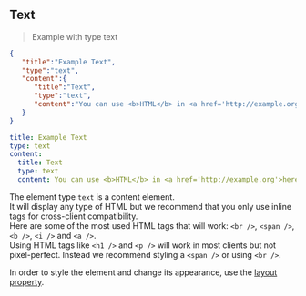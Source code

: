 ## Text

> Example with type text

```json
{
   "title":"Example Text",
   "type":"text",
   "content":{
      "title":"Text",
      "type":"text",
      "content":"You can use <b>HTML</b> in <a href='http://example.org'>here</a>"
   }
}
```
```yaml
title: Example Text
type: text
content:
  title: Text
  type: text
  content: You can use <b>HTML</b> in <a href='http://example.org'>here</a>
```

The element type `text` is a content element.  
It will display any type of HTML but we recommend that you only use inline tags for cross-client compatibility.  
Here are some of the most used HTML tags that will work: `<br />`, `<span />`, `<b />`, `<i />` and `<a />`.  
Using HTML tags like `<h1 />` and `<p />` will work in most clients but not pixel-perfect. Instead we recommend styling a `<span />` or using `<br />`.  

In order to style the element and change its appearance, use the [layout property](#elements-layout).